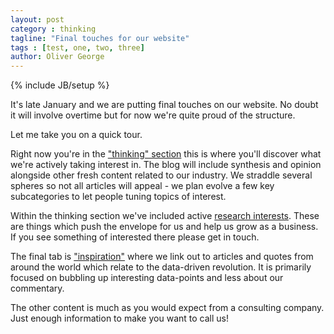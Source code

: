 ```yaml
---
layout: post
category : thinking
tagline: "Final touches for our website"
tags : [test, one, two, three]
author: Oliver George
---
```

{% include JB/setup %}

It's late January and we are putting final touches on our website.  No doubt it will involve overtime but for now we're quite proud of the structure.

Let me take you on a quick tour.

Right now you're in the ["thinking" section](/thinking.html) this is where you'll discover what we're actively taking interest in.  The blog will include synthesis and opinion alongside other fresh content related to our industry.  We straddle several spheres so not all articles will appeal - we plan evolve a few key subcategories to let people tuning topics of interest.

Within the thinking section we've included active [research interests](/thinking/research.html).  These are things which push the envelope for us and help us grow as a business.  If you see something of interested there please get in touch.

The final tab is ["inspiration"](/inspiration.html) where we link out to articles and quotes from around the world which relate to the data-driven revolution.  It is primarily focused on bubbling up interesting data-points and less about our commentary.

The other content is much as you would expect from a consulting company.  Just enough information to make you want to call us!
